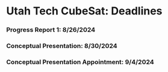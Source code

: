 # Utah Tech CubeSat: Deadlines

### Progress Report 1: 8/26/2024
### Conceptual Presentation: 8/30/2024
### Conceptual Presentation Appointment: 9/4/2024
